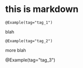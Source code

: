 # this is markdown

    @Example(tag="tag_1")
    
blah    

    @Example(tag="tag_2")
    
more blah

@Example(tag="tag_3")
    
